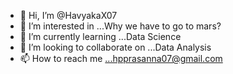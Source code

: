- 👋 Hi, I’m @HavyakaX07
- 👀 I’m interested in ...Why we have to go to mars?
- 🌱 I’m currently learning ...Data Science
- 💞️ I’m looking to collaborate on ...Data Analysis
- 📫 How to reach me ...hpprasanna07@gmail.com

<!---
HavyakaX07/HavyakaX07 is a ✨ special ✨ repository because its `README.md` (this file) appears on your GitHub profile.
You can click the Preview link to take a look at your changes.
--->
